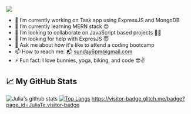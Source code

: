 <img src="https://raw.githubusercontent.com/chandrikadeb7/chandrikadeb7/master/readme.gif" width=auto>

- 🔭 I’m currently working on Task app using ExpressJS and MongoDB
- 🌱 I’m currently learning MERN stack 😊
- 👯 I’m looking to collaborate on JavaScript based projects 👯‍♀️
- 🤔 I’m looking for help with ExpresJS 😇
- 💬 Ask me about how it's like to attend a coding bootcamp
- 📫 How to reach me: 📬 sunday6pm@gmail.com
- ⚡ Fun fact: I love bunnies, yoga, biking, and code 😎✌️

## 📈 My GitHub Stats

![Julia's github stats](https://github-readme-stats.vercel.app/api?username=JuliaTe&count_private=true&show_icons=true&theme=buefy)
[![Top Langs](https://github-readme-stats.vercel.app/api/top-langs/?username=JuliaTe&layout=compact)](https://github.com/JuliaTe/github-readme-stats)
https://visitor-badge.glitch.me/badge?page_id=JuliaTe.visitor-badge


